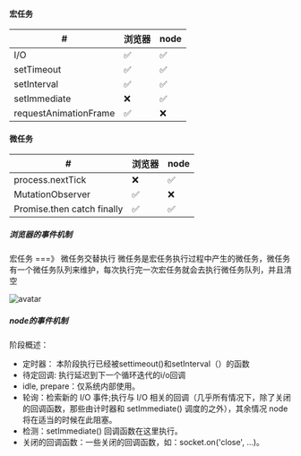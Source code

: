 #### 宏任务
|  #   | 浏览器  |  node   |
|  ----  | ----  |  ----  |
|  I/O | ✅ | ✅ |
| setTimeout  | ✅ |  ✅ |
| setInterval  | ✅ |  ✅ |
| setImmediate  | ❌ |  ✅ |
| requestAnimationFrame  | ✅ |  ❌ |


#### 微任务
|  #   | 浏览器  |  node   |
|  ----  | ----  |  ----  |
| process.nextTick  | ❌ |  ✅ |
| MutationObserver  | ✅ |  ❌ |
| Promise.then catch finally  | ✅ |  ✅ |

##### 浏览器的事件机制
宏任务 ===》 微任务交替执行
微任务是宏任务执行过程中产生的微任务，微任务有一个微任务队列来维护，每次执行完一次宏任务就会去执行微任务队列，并且清空

![avatar]('./../image/node-event.png')
##### node的事件机制

阶段概述：
- 定时器： 本阶段执行已经被settimeout()和setInterval（）的函数
- 待定回调: 执行延迟到下一个循环迭代的i/o回调
- idle, prepare：仅系统内部使用。
- 轮询：检索新的 I/O 事件;执行与 I/O 相关的回调（几乎所有情况下，除了关闭的回调函数，那些由计时器和 setImmediate() 调度的之外），其余情况 node 将在适当的时候在此阻塞。
- 检测：setImmediate() 回调函数在这里执行。
- 关闭的回调函数：一些关闭的回调函数，如：socket.on('close', ...)。